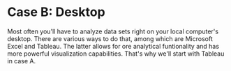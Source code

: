 # Case B: Desktop

Most often you'll have to analyze data sets right on your local computer's desktop. There are various ways to do that, among which are Microsoft Excel and Tableau. The latter allows for ore analytical funtionality and has more powerful visualization capabilities. That's why we'll start with Tableau in case A.

